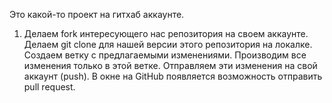 Это какой-то проект на гитхаб аккаунте.

1. Делаем fork интересующего нас репозитория на своем аккаунте.
Делаем git clone для нашей версии этого репозитория на локалке.
Создаем ветку с предлагаемыми изменениями.
Производим все изменения только в этой ветке.
Отправляем эти изменения на свой аккаунт (push).
В окне на GitHub появляется возможность отправить pull request.